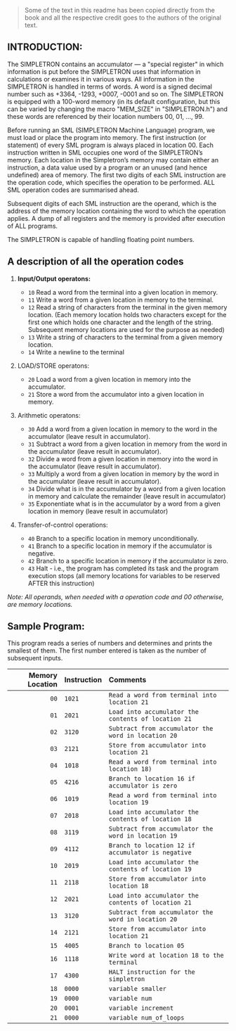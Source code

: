 > Some of the text in this readme has been copied directly from the book and all the respective credit goes to the authors of the original text.

## INTRODUCTION:

The SIMPLETRON contains an accumulator — a "special register" in which information is put before the SIMPLETRON uses that information in calculations or examines it in various ways. All information in the SIMPLETRON is handled in terms of words. A word is a signed decimal number such as +3364, -1293, +0007, -0001 and so on. The SIMPLETRON is equipped with a 100-word memory (in its default configuration, but this can be varied by changing the macro "MEM_SIZE" in "SIMPLETRON.h") and these words are referenced by their location numbers 00, 01, ..., 99.  

Before running an SML (SIMPLETRON Machine Language) program, we must load or place the program into memory. The first instruction (or statement) of every SML program is always placed in location 00. Each instruction written in SML occupies one word of the SIMPLETRON’s memory. Each location in the Simpletron’s memory may contain either an instruction, a data value used by a program or an unused (and hence undefined) area of memory. The first two digits of each SML instruction are the operation code, which specifies the operation to be performed. ALL SML operation codes are summarised ahead. 

Subsequent digits of each SML instruction are the operand, which is the address of the memory location containing the word to which the operation applies. A dump of all registers and the memory is provided after execution of ALL programs.

The SIMPLETRON is capable of handling floating point numbers.


## A description of all the operation codes

1. **Input/Output operatons:**
	+ `10` Read a word from the terminal into a given location in memory.
	+ `11` Write a word from a given location in memory to the terminal.
	+ `12` Read a string of characters from the terminal in the given memory location. (Each memory location holds two characters except for the first one which holds one character and the length of the string. Subsequent memory locations are used for the purpose as needed)
	+ `13` Write a string of characters to the terminal from a given memory location.
	+ `14` Write a newline to the terminal

1. LOAD/STORE operatons:
	+ `20` Load a word from a given location in memory into the accumulator.
	+ `21` Store a word from the accumulator into a given location in memory.

1. Arithmetic operatons:
	+ `30` Add a word from a given location in memory to the word in the accumulator (leave result in accumulator).
	+ `31` Subtract a word from a given location in memory from the word in the accumulator (leave result in accumulator).
	+ `32` Divide a word from a given location in memory into the word in the accumulator (leave result in accumulator).
	+ `33` Multiply a word from a given location in memory by the word in the accumulator (leave result in accumulator).
	+ `34` Divide what is in the accumulator by a word from a given location in memory and calculate the remainder (leave result in accumulator)
	+ `35` Exponentiate what is in the accumulator by a word from a given location in memory (leave result in accumulator)

1. Transfer-of-control operations:
	+ `40` Branch to a specific location in memory unconditionally.
	+ `41` Branch to a specific location in memory if the accumulator is negative.
	+ `42` Branch to a specific location in memory if the accumulator is zero.
	+ `43` Halt - i.e., the program has completed its task and the program execution stops (all memory locations for variables to be reserved AFTER this instruction)

_Note: All operands, when needed with a operation code and 00 otherwise, are memory locations._

## Sample Program:
This program reads a series of numbers and determines and prints the smallest of them. The first number entered is taken as the number of subsequent inputs.

Memory Location | Instruction | Comments
---: | --- | :---
`00` | `1021` | `Read a word from terminal into location 21`
`01` | `2021` | `Load into accumulator the contents of location 21`
`02` | `3120` | `Subtract from accumulator the word in location 20`
`03` | `2121` | `Store from accumulator into location 21`
`04` | `1018` | `Read a word from terminal into location 18)`
`05` | `4216` | `Branch to location 16 if accumulator is zero`
`06` | `1019` | `Read a word from terminal into location 19`
`07` | `2018` | `Load into accumulator the contents of location 18`
`08` | `3119` | `Subtract from accumulator the word in location 19`
`09` | `4112` | `Branch to location 12 if accumulator is negative`
`10` | `2019` | `Load into accumulator the contents of location 19`
`11` | `2118` | `Store from accumulator into location 18`
`12` | `2021` | `Load into accumulator the contents of location 21`
`13` | `3120` | `Subtract from accumulator the word in location 20`
`14` | `2121` | `Store from accumulator into location 21`
`15` | `4005` | `Branch to location 05`
`16` | `1118` | `Write word at location 18 to the terminal`
`17` | `4300` | `HALT instruction for the simpletron`
`18` | `0000` | `variable smaller`
`19` | `0000` | `variable num`
`20` | `0001` | `variable increment`
`21` | `0000` | `variable num_of_loops`
